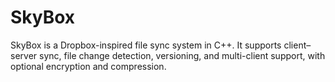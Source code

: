 # SkyBox
SkyBox is a Dropbox-inspired file sync system in C++. It supports client–server sync, file change detection, versioning, and multi-client support, with optional encryption and compression.
